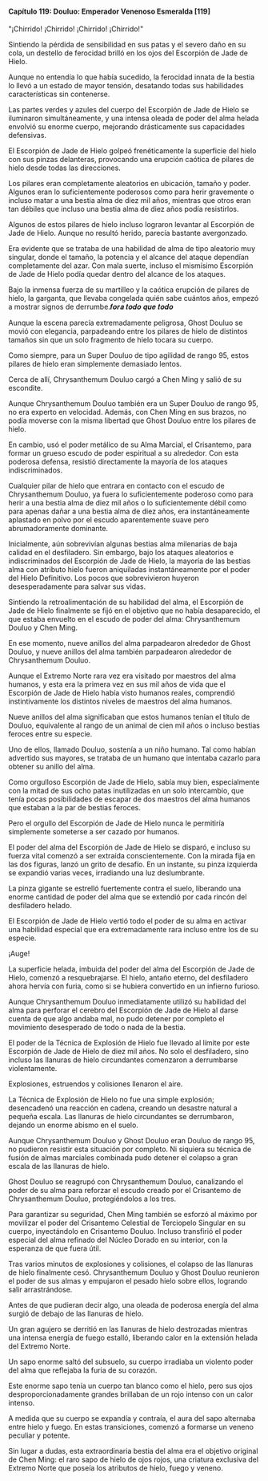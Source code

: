 
#### Capítulo 119: Douluo: Emperador Venenoso Esmeralda [119]

"¡Chirrido! ¡Chirrido! ¡Chirrido! ¡Chirrido!"

Sintiendo la pérdida de sensibilidad en sus patas y el severo daño en su cola, un destello de ferocidad brilló en los ojos del Escorpión de Jade de Hielo.

Aunque no entendía lo que había sucedido, la ferocidad innata de la bestia lo llevó a un estado de mayor tensión, desatando todas sus habilidades características sin contenerse.

Las partes verdes y azules del cuerpo del Escorpión de Jade de Hielo se iluminaron simultáneamente, y una intensa oleada de poder del alma helada envolvió su enorme cuerpo, mejorando drásticamente sus capacidades defensivas.

El Escorpión de Jade de Hielo golpeó frenéticamente la superficie del hielo con sus pinzas delanteras, provocando una erupción caótica de pilares de hielo desde todas las direcciones.

Los pilares eran completamente aleatorios en ubicación, tamaño y poder. Algunos eran lo suficientemente poderosos como para herir gravemente o incluso matar a una bestia alma de diez mil años, mientras que otros eran tan débiles que incluso una bestia alma de diez años podía resistirlos.

Algunos de estos pilares de hielo incluso lograron levantar al Escorpión de Jade de Hielo. Aunque no resultó herido, parecía bastante avergonzado.

Era evidente que se trataba de una habilidad de alma de tipo aleatorio muy singular, donde el tamaño, la potencia y el alcance del ataque dependían completamente del azar. Con mala suerte, incluso el mismísimo Escorpión de Jade de Hielo podía quedar dentro del alcance de los ataques.

Bajo la inmensa fuerza de su martilleo y la caótica erupción de pilares de hielo, la garganta, que llevaba congelada quién sabe cuántos años, empezó a mostrar signos de derrumbe.𝒇𝒐𝒓𝒂 𝒕𝒐𝒅𝒐 𝒒𝒖𝒆 𝒕𝒐𝒅𝒐

Aunque la escena parecía extremadamente peligrosa, Ghost Douluo se movió con elegancia, parpadeando entre los pilares de hielo de distintos tamaños sin que un solo fragmento de hielo tocara su cuerpo.

Como siempre, para un Super Douluo de tipo agilidad de rango 95, estos pilares de hielo eran simplemente demasiado lentos.

Cerca de allí, Chrysanthemum Douluo cargó a Chen Ming y salió de su escondite.

Aunque Chrysanthemum Douluo también era un Super Douluo de rango 95, no era experto en velocidad. Además, con Chen Ming en sus brazos, no podía moverse con la misma libertad que Ghost Douluo entre los pilares de hielo.

En cambio, usó el poder metálico de su Alma Marcial, el Crisantemo, para formar un grueso escudo de poder espiritual a su alrededor. Con esta poderosa defensa, resistió directamente la mayoría de los ataques indiscriminados.

Cualquier pilar de hielo que entrara en contacto con el escudo de Chrysanthemum Douluo, ya fuera lo suficientemente poderoso como para herir a una bestia alma de diez mil años o lo suficientemente débil como para apenas dañar a una bestia alma de diez años, era instantáneamente aplastado en polvo por el escudo aparentemente suave pero abrumadoramente dominante.

Inicialmente, aún sobrevivían algunas bestias alma milenarias de baja calidad en el desfiladero. Sin embargo, bajo los ataques aleatorios e indiscriminados del Escorpión de Jade de Hielo, la mayoría de las bestias alma con atributo hielo fueron aniquiladas instantáneamente por el poder del Hielo Definitivo. Los pocos que sobrevivieron huyeron desesperadamente para salvar sus vidas.

Sintiendo la retroalimentación de su habilidad del alma, el Escorpión de Jade de Hielo finalmente se fijó en el objetivo que no había desaparecido, el que estaba envuelto en el escudo de poder del alma: Chrysanthemum Douluo y Chen Ming.

En ese momento, nueve anillos del alma parpadearon alrededor de Ghost Douluo, y nueve anillos del alma también parpadearon alrededor de Chrysanthemum Douluo.

Aunque el Extremo Norte rara vez era visitado por maestros del alma humanos, y esta era la primera vez en sus mil años de vida que el Escorpión de Jade de Hielo había visto humanos reales, comprendió instintivamente los distintos niveles de maestros del alma humanos.

Nueve anillos del alma significaban que estos humanos tenían el título de Douluo, equivalente al rango de un animal de cien mil años o incluso bestias feroces entre su especie.

Uno de ellos, llamado Douluo, sostenía a un niño humano. Tal como habían advertido sus mayores, se trataba de un humano que intentaba cazarlo para obtener su anillo del alma.

Como orgulloso Escorpión de Jade de Hielo, sabía muy bien, especialmente con la mitad de sus ocho patas inutilizadas en un solo intercambio, que tenía pocas posibilidades de escapar de dos maestros del alma humanos que estaban a la par de bestias feroces.

Pero el orgullo del Escorpión de Jade de Hielo nunca le permitiría simplemente someterse a ser cazado por humanos.

El poder del alma del Escorpión de Jade de Hielo se disparó, e incluso su fuerza vital comenzó a ser extraída conscientemente. Con la mirada fija en las dos figuras, lanzó un grito de desafío. En un instante, su pinza izquierda se expandió varias veces, irradiando una luz deslumbrante.

La pinza gigante se estrelló fuertemente contra el suelo, liberando una enorme cantidad de poder del alma que se extendió por cada rincón del desfiladero helado.

El Escorpión de Jade de Hielo vertió todo el poder de su alma en activar una habilidad especial que era extremadamente rara incluso entre los de su especie.

¡Auge!

La superficie helada, imbuida del poder del alma del Escorpión de Jade de Hielo, comenzó a resquebrajarse. El hielo, antaño eterno, del desfiladero ahora hervía con furia, como si se hubiera convertido en un infierno furioso.

Aunque Chrysanthemum Douluo inmediatamente utilizó su habilidad del alma para perforar el cerebro del Escorpión de Jade de Hielo al darse cuenta de que algo andaba mal, no pudo detener por completo el movimiento desesperado de todo o nada de la bestia.

El poder de la Técnica de Explosión de Hielo fue llevado al límite por este Escorpión de Jade de Hielo de diez mil años. No solo el desfiladero, sino incluso las llanuras de hielo circundantes comenzaron a derrumbarse violentamente.

Explosiones, estruendos y colisiones llenaron el aire.

La Técnica de Explosión de Hielo no fue una simple explosión; desencadenó una reacción en cadena, creando un desastre natural a pequeña escala. Las llanuras de hielo circundantes se derrumbaron, dejando un enorme abismo en el suelo.

Aunque Chrysanthemum Douluo y Ghost Douluo eran Douluo de rango 95, no pudieron resistir esta situación por completo. Ni siquiera su técnica de fusión de almas marciales combinada pudo detener el colapso a gran escala de las llanuras de hielo.

Ghost Douluo se reagrupó con Chrysanthemum Douluo, canalizando el poder de su alma para reforzar el escudo creado por el Crisantemo de Chrysanthemum Douluo, protegiéndolos a los tres.

Para garantizar su seguridad, Chen Ming también se esforzó al máximo por movilizar el poder del Crisantemo Celestial de Terciopelo Singular en su cuerpo, inyectándolo en Crisantemo Douluo. Incluso transfirió el poder especial del alma refinado del Núcleo Dorado en su interior, con la esperanza de que fuera útil.

Tras varios minutos de explosiones y colisiones, el colapso de las llanuras de hielo finalmente cesó. Chrysanthemum Douluo y Ghost Douluo reunieron el poder de sus almas y empujaron el pesado hielo sobre ellos, logrando salir arrastrándose.

Antes de que pudieran decir algo, una oleada de poderosa energía del alma surgió de debajo de las llanuras de hielo.

Un gran agujero se derritió en las llanuras de hielo destrozadas mientras una intensa energía de fuego estalló, liberando calor en la extensión helada del Extremo Norte.

Un sapo enorme saltó del subsuelo, su cuerpo irradiaba un violento poder del alma que reflejaba la furia de su corazón.

Este enorme sapo tenía un cuerpo tan blanco como el hielo, pero sus ojos desproporcionadamente grandes brillaban de un rojo intenso con un calor intenso.

A medida que su cuerpo se expandía y contraía, el aura del sapo alternaba entre hielo y fuego. En estas transiciones, comenzó a formarse un veneno peculiar y potente.

Sin lugar a dudas, esta extraordinaria bestia del alma era el objetivo original de Chen Ming: el raro sapo de hielo de ojos rojos, una criatura exclusiva del Extremo Norte que poseía los atributos de hielo, fuego y veneno.